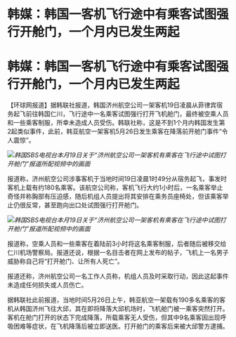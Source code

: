 # 韩媒：韩国一客机飞行途中有乘客试图强行开舱门，一个月内已发生两起

# 韩媒：韩国一客机飞行途中有乘客试图强行开舱门，一个月内已发生两起

【环球网报道】据韩联社报道，韩国济州航空公司一架客机19日凌晨从菲律宾宿务起飞前往韩国仁川，飞行途中一名乘客试图强行打开飞机舱门，最终被空乘人员和一些乘客制服，所幸未造成人员受伤。韩联社称，这是不到1个月内韩国发生第2起类似事件，此前，韩亚航空一架客机5月26日发生乘客在降落前开舱门事件“令人震惊”。

![](https://inews.gtimg.com/om_bt/OzlPpTB4MojdBj35EqzxuuoHIyOrNSQEB1yxanB3BTCucAA/1000)_韩国SBS电视台本月19日关于“济州航空公司一架客机有乘客在飞行途中试图打开舱门”报道所配视频中的画面_

报道称，济州航空公司涉事客机于当地时间19日凌晨1时49分从宿务起飞，事发时客机上载有约180名乘客。该航空公司称，客机飞行大约1小时后，一名乘客举止奇怪并称胸部有压迫感，随后机组人员提出将其安排在乘务员座椅处，但该乘客举止仍很反常，甚至跑向出口处试图强行打开舱门。

![](https://inews.gtimg.com/om_bt/O2NqRvipK2u6MBO4k7htp4vgYRelJGSncowvNWYIAGl88AA/1000)_韩国SBS电视台本月19日关于“济州航空公司一架客机有乘客在飞行途中试图打开舱门”报道所配视频中的画面_

报道称，空乘人员和一些乘客在着陆前3小时将这名乘客制服，后者随后被移交给仁川机场警察局。报道还说，根据一名目击者在网上发布的帖子，飞机上一名男子威胁称自己将“打开舱门、让所有人死亡”。

报道还称，济州航空公司一名工作人员称，机组人员及时采取行动，因此这起事件未造成任何损失或人员伤亡。

据韩联社此前报道，当地时间5月26日上午，韩亚航空一架载有190多名乘客的客机从韩国济州飞往大邱，其在即将降落大邱机场时，飞机舱门被一乘客突然打开。客机在舱门打开的状态下完成降落，所载乘客无人受伤，但其中9名乘客因出现呼吸困难等症状，在飞机降落后被立即送医。打开舱门的乘客后来被大邱警方逮捕。

